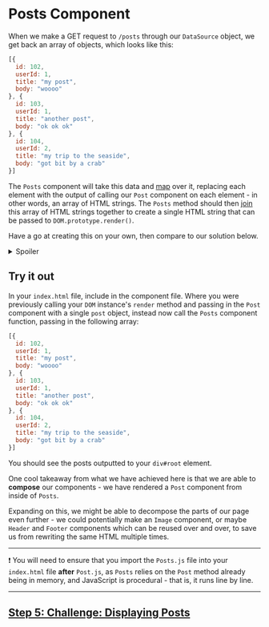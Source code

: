# Posts Component

When we make a GET request to `/posts` through our `DataSource` object, we get back an array of objects, which looks like this:

```js
[{
  id: 102,
  userId: 1,
  title: "my post",
  body: "woooo"
}, {
  id: 103,
  userId: 1,
  title: "another post",
  body: "ok ok ok"
}, {
  id: 104,
  userId: 2,
  title: "my trip to the seaside",
  body: "got bit by a crab"
}]
```

The `Posts` component will take this data and [map](https://developer.mozilla.org/en-US/docs/Web/JavaScript/Reference/Global_Objects/Array/map) over it, replacing each element with the output of calling our `Post` component on each element - in other words, an array of HTML strings. The `Posts` method should then [join](https://developer.mozilla.org/en-US/docs/Web/JavaScript/Reference/Global_Objects/Array/join) this array of HTML strings together to create a single HTML string that can be passed to `DOM.prototype.render()`.

Have a go at creating this on your own, then compare to our solution below.

<details>
  <summary>Spoiler</summary>

  ```js
  function Posts (posts) {
    const postElements = posts.map(function (post) {
      return Post(post);
    });

    return postElements.join('');
  }
  ```

</details>

## Try it out

In your `index.html` file, include in the component file. Where you were previously calling your `DOM` instance's `render` method and passing in the `Post` component with a single `post` object, instead now call the `Posts` component function, passing in the following array:

```js
[{
  id: 102,
  userId: 1,
  title: "my post",
  body: "woooo"
}, {
  id: 103,
  userId: 1,
  title: "another post",
  body: "ok ok ok"
}, {
  id: 104,
  userId: 2,
  title: "my trip to the seaside",
  body: "got bit by a crab"
}]
```

You should see the posts outputted to your `div#root` element.

One cool takeaway from what we have achieved here is that we are able to **compose** our components - we have rendered a `Post` component from inside of `Posts`.

Expanding on this, we might be able to decompose the parts of our page even further - we could potentially make an `Image` component, or maybe `Header` and `Footer` components which can be reused over and over, to save us from rewriting the same HTML multiple times.

***
:exclamation:
You will need to ensure that you import the `Posts.js` file into your `index.html` file **after** `Post.js`, as `Posts` relies on the `Post` method already being in memory, and JavaScript is procedural - that is, it runs line by line.
***

## [Step 5: Challenge: Displaying Posts](step5.md)
